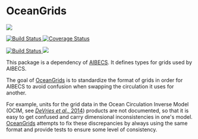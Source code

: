 # OceanGrids

<p>
  <img src="https://img.shields.io/badge/stability-experimental-orange.svg">
</p>
<p>
  <a href="https://travis-ci.com/briochemc/OceanGrids.jl">
    <img alt="Build Status" src="https://travis-ci.com/briochemc/OceanGrids.jl.svg?branch=master">
  </a>
  <a href='https://coveralls.io/github/briochemc/OceanGrids.jl'>
    <img src='https://coveralls.io/repos/github/briochemc/OceanGrids.jl/badge.svg' alt='Coverage Status' />
  </a>
</p>
<p>
  <a href="https://ci.appveyor.com/project/briochemc/OceanGrids-jl">
    <img alt="Build Status" src="https://ci.appveyor.com/api/projects/status/6egisrrfgqnyu43n?svg=true">
  </a>
  <a href="https://codecov.io/gh/briochemc/OceanGrids.jl">
    <img src="https://codecov.io/gh/briochemc/OceanGrids.jl/branch/master/graph/badge.svg" />
  </a>
</p>

This package is a dependency of [AIBECS](https://github.com/briochemc/AIBECS.jl.git).
It defines types for grids used by AIBECS.

The goal of [OceanGrids](https://github.com/briochemc/AIBECS.jl.git) is to standardize the format of grids in order for AIBECS to avoid confusion when swapping the circulation it uses for another.

For example, units for the grid data in the Ocean Circulation Inverse Model (OCIM, see [*DeVries et al*., 2014](https://doi.org/10.1002/2013GB004739)) products are not documented, so that it is easy to get confused and carry dimensional inconsistencies in one's model.
[OceanGrids](https://github.com/briochemc/AIBECS.jl.git) attempts to fix these discrepancies by always using the same format and provide tests to ensure some level of consistency.
